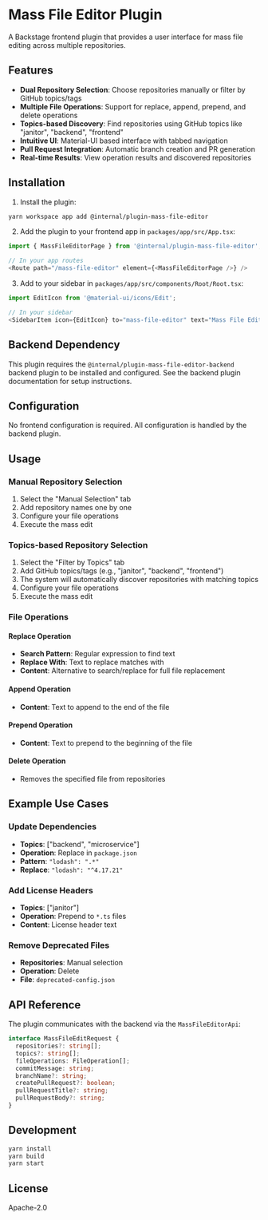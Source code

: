 # Mass File Editor Plugin

A Backstage frontend plugin that provides a user interface for mass file editing across multiple repositories.

## Features

- **Dual Repository Selection**: Choose repositories manually or filter by GitHub topics/tags
- **Multiple File Operations**: Support for replace, append, prepend, and delete operations
- **Topics-based Discovery**: Find repositories using GitHub topics like "janitor", "backend", "frontend"
- **Intuitive UI**: Material-UI based interface with tabbed navigation
- **Pull Request Integration**: Automatic branch creation and PR generation
- **Real-time Results**: View operation results and discovered repositories

## Installation

1. Install the plugin:

```bash
yarn workspace app add @internal/plugin-mass-file-editor
```

2. Add the plugin to your frontend app in `packages/app/src/App.tsx`:

```typescript
import { MassFileEditorPage } from '@internal/plugin-mass-file-editor';

// In your app routes
<Route path="/mass-file-editor" element={<MassFileEditorPage />} />
```

3. Add to your sidebar in `packages/app/src/components/Root/Root.tsx`:

```typescript
import EditIcon from '@material-ui/icons/Edit';

// In your sidebar
<SidebarItem icon={EditIcon} to="mass-file-editor" text="Mass File Editor" />
```

## Backend Dependency

This plugin requires the `@internal/plugin-mass-file-editor-backend` backend plugin to be installed and configured. See the backend plugin documentation for setup instructions.

## Configuration

No frontend configuration is required. All configuration is handled by the backend plugin.

## Usage

### Manual Repository Selection

1. Select the "Manual Selection" tab
2. Add repository names one by one
3. Configure your file operations
4. Execute the mass edit

### Topics-based Repository Selection

1. Select the "Filter by Topics" tab
2. Add GitHub topics/tags (e.g., "janitor", "backend", "frontend")
3. The system will automatically discover repositories with matching topics
4. Configure your file operations
5. Execute the mass edit

### File Operations

#### Replace Operation
- **Search Pattern**: Regular expression to find text
- **Replace With**: Text to replace matches with
- **Content**: Alternative to search/replace for full file replacement

#### Append Operation
- **Content**: Text to append to the end of the file

#### Prepend Operation
- **Content**: Text to prepend to the beginning of the file

#### Delete Operation
- Removes the specified file from repositories

## Example Use Cases

### Update Dependencies
- **Topics**: ["backend", "microservice"]
- **Operation**: Replace in `package.json`
- **Pattern**: `"lodash": ".*"`
- **Replace**: `"lodash": "^4.17.21"`

### Add License Headers
- **Topics**: ["janitor"]
- **Operation**: Prepend to `*.ts` files
- **Content**: License header text

### Remove Deprecated Files
- **Repositories**: Manual selection
- **Operation**: Delete
- **File**: `deprecated-config.json`

## API Reference

The plugin communicates with the backend via the `MassFileEditorApi`:

```typescript
interface MassFileEditRequest {
  repositories?: string[];
  topics?: string[];
  fileOperations: FileOperation[];
  commitMessage: string;
  branchName?: string;
  createPullRequest?: boolean;
  pullRequestTitle?: string;
  pullRequestBody?: string;
}
```

## Development

```bash
yarn install
yarn build
yarn start
```

## License

Apache-2.0